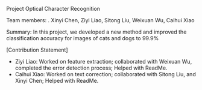 Project Optical Character Recognition

Team members: . Xinyi Chen, Ziyi Liao, Sitong Liu, Weixuan Wu, Caihui Xiao

Summary: In this project, we developed a new method and improved the classification accuracy for images of cats and dogs to 99.9%

[Contribution Statement] 
 + Ziyi Liao:
  Worked on feature extraction; collaborated with Weixuan Wu, completed the error detection process; Helped with ReadMe.
 + Caihui Xiao:
  Worked on text correction; collaborated with Sitong Liu, and Xinyi Chen; Helped with ReadMe.

